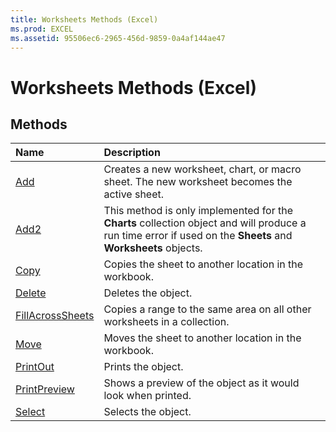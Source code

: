 ```yaml
---
title: Worksheets Methods (Excel)
ms.prod: EXCEL
ms.assetid: 95506ec6-2965-456d-9859-0a4af144ae47
---
```



# Worksheets Methods (Excel)

## Methods



|**Name**|**Description**|
|:-----|:-----|
|[Add](worksheets-add-method-excel.md)|Creates a new worksheet, chart, or macro sheet. The new worksheet becomes the active sheet.|
|[Add2](worksheets-add2-method-excel.md)|This method is only implemented for the  **Charts** collection object and will produce a run time error if used on the **Sheets** and **Worksheets** objects.|
|[Copy](worksheets-copy-method-excel.md)|Copies the sheet to another location in the workbook.|
|[Delete](worksheets-delete-method-excel.md)|Deletes the object.|
|[FillAcrossSheets](worksheets-fillacrosssheets-method-excel.md)|Copies a range to the same area on all other worksheets in a collection.|
|[Move](worksheets-move-method-excel.md)|Moves the sheet to another location in the workbook.|
|[PrintOut](worksheets-printout-method-excel.md)|Prints the object.|
|[PrintPreview](worksheets-printpreview-method-excel.md)|Shows a preview of the object as it would look when printed.|
|[Select](worksheets-select-method-excel.md)|Selects the object.|

